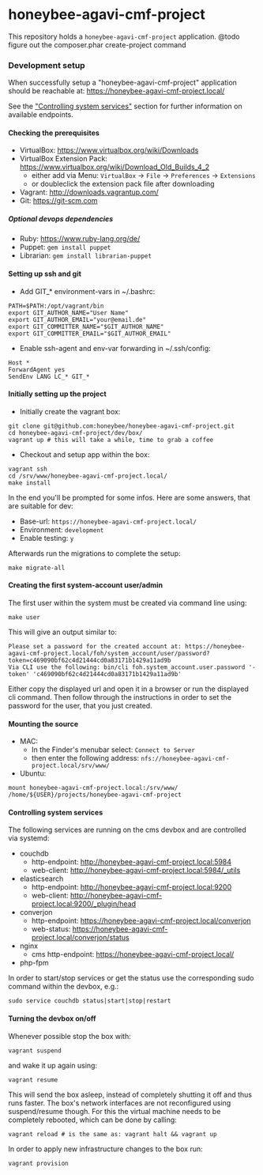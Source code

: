 # honeybee-agavi-cmf-project

This repository holds a ```honeybee-agavi-cmf-project``` application.
@todo figure out the composer.phar create-project command

### Development setup

When successfully setup a "honeybee-agavi-cmf-project" application should be reachable at: https://honeybee-agavi-cmf-project.local/

See the ["Controlling system services"](#controlling-system-services) section for further information on available endpoints.

#### Checking the prerequisites

* VirtualBox: https://www.virtualbox.org/wiki/Downloads
* VirtualBox Extension Pack: https://www.virtualbox.org/wiki/Download_Old_Builds_4_2
    * either add via Menu: ```VirtualBox``` -> ```File``` -> ```Preferences``` -> ```Extensions```
    * or doubleclick the extension pack file after downloading
* Vagrant: http://downloads.vagrantup.com/
* Git: https://git-scm.com

##### Optional devops dependencies

* Ruby: https://www.ruby-lang.org/de/
* Puppet: ```gem install puppet```
* Librarian: ```gem install librarian-puppet```

#### Setting up ssh and git

* Add GIT_* environment-vars in ~/.bashrc:
```shell
PATH=$PATH:/opt/vagrant/bin
export GIT_AUTHOR_NAME="User Name"
export GIT_AUTHOR_EMAIL="your@email.de"
export GIT_COMMITTER_NAME="$GIT_AUTHOR_NAME"
export GIT_COMMITTER_EMAIL="$GIT_AUTHOR_EMAIL"
```

* Enable ssh-agent and env-var forwarding in ~/.ssh/config:
```shell
Host *
ForwardAgent yes
SendEnv LANG LC_* GIT_*
```

#### Initially setting up the project

* Initially create the vagrant box:
```shell
git clone git@github.com:honeybee/honeybee-agavi-cmf-project.git
cd honeybee-agavi-cmf-project/dev/box/
vagrant up # this will take a while, time to grab a coffee
```

* Checkout and setup app within the box:
```shell
vagrant ssh
cd /srv/www/honeybee-agavi-cmf-project.local/
make install
```

In the end you'll be prompted for some infos. Here are some answers, that are suitable for dev:

* Base-url: ```https://honeybee-agavi-cmf-project.local/```
* Environment: ```development```
* Enable testing: ```y```

Afterwards run the migrations to complete the setup:
```shell
make migrate-all
```

#### Creating the first system-account user/admin

The first user within the system must be created via command line using:
```shell
make user
```

This will give an output similar to:
```
Please set a password for the created account at: https://honeybee-agavi-cmf-project.local/foh/system_account/user/password?token=c469090bf62c4d21444cd0a83171b1429a11ad9b
Via CLI use the following: bin/cli foh.system_account.user.password '-token' 'c469090bf62c4d21444cd0a83171b1429a11ad9b'
```

Either copy the displayed url and open it in a browser or run the displayed cli command. Then follow through the instructions in order to set the password for the user, that you just created.

#### Mounting the source

* MAC:
    * In the Finder's menubar select: ```Connect to Server```
    * then enter the following address: ```nfs://honeybee-agavi-cmf-project.local/srv/www/```
* Ubuntu:
```shell
mount honeybee-agavi-cmf-project.local:/srv/www/ /home/${USER}/projects/honeybee-agavi-cmf-project
```

#### Controlling system services

The following services are running on the cms devbox and are controlled via systemd:

* couchdb
    * http-endpoint: http://honeybee-agavi-cmf-project.local:5984
    * web-client: http://honeybee-agavi-cmf-project.local:5984/_utils
* elasticsearch
    * http-endpoint: http://honeybee-agavi-cmf-project.local:9200
    * web-client: http://honeybee-agavi-cmf-project.local:9200/_plugin/head
* converjon
    * http-endpoint: https://honeybee-agavi-cmf-project.local/converjon
    * web-status: https://honeybee-agavi-cmf-project.local/converjon/status
* nginx
    * cms http-endpoint: https://honeybee-agavi-cmf-project.local/
* php-fpm

In order to start/stop services or get the status use the corresponding sudo command within the devbox, e.g.:
```shell
sudo service couchdb status|start|stop|restart
```

#### Turning the devbox on/off

Whenever possible stop the box with:
```shell
vagrant suspend
```
and wake it up again using:
```shell
vagrant resume
```
This will send the box asleep, instead of completely shutting it off and thus runs faster.
The box's network interfaces are not reconfigured using suspend/resume though.
For this the virtual machine needs to be completely rebooted, which can be done by calling:
```shell
vagrant reload # is the same as: vagrant halt && vagrant up
```

In order to apply new infrastructure changes to the box run:
```shell
vagrant provision
```
